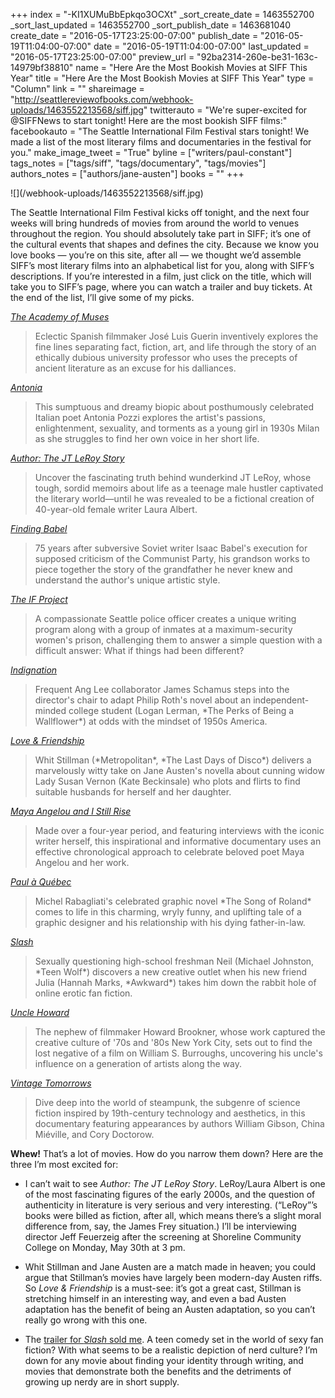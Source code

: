 +++
index = "-KI1XUMuBbEpkqo3OCXt"
_sort_create_date = 1463552700
_sort_last_updated = 1463552700
_sort_publish_date = 1463681040
create_date = "2016-05-17T23:25:00-07:00"
publish_date = "2016-05-19T11:04:00-07:00"
date = "2016-05-19T11:04:00-07:00"
last_updated = "2016-05-17T23:25:00-07:00"
preview_url = "92ba2314-260e-be31-163c-14979bf38810"
name = "Here Are the Most Bookish Movies at SIFF This Year"
title = "Here Are the Most Bookish Movies at SIFF This Year"
type = "Column"
link = ""
shareimage = "http://seattlereviewofbooks.com/webhook-uploads/1463552213568/siff.jpg"
twitterauto = "We're super-excited for @SIFFNews to start tonight! Here are the most bookish SIFF films:"
facebookauto = "The Seattle International Film Festival stars tonight! We made a list of the most literary films and documentaries in the festival for you."
make_image_tweet = "True"
byline = ["writers/paul-constant"]
tags_notes = ["tags/siff", "tags/documentary", "tags/movies"]
authors_notes = ["authors/jane-austen"]
books = ""
+++
<p class="image">![](/webhook-uploads/1463552213568/siff.jpg)</p>

<p class="intro">The Seattle International Film Festival kicks off tonight, and the next four weeks will bring hundreds of movies from around the world to venues throughout the region. You should absolutely take part in SIFF; it’s one of the cultural events that shapes and defines the city. Because we know you love books — you’re on this site, after all — we thought we’d assemble SIFF’s most literary films into an alphabetical list for you, along with SIFF’s descriptions. If you’re interested in a film, just click on the title, which will take you to SIFF’s page, where you can watch a trailer and buy tickets. At the end of the list, I’ll give some of my picks.</p>

[*The Academy of Muses*](http://www.siff.net/festival-2016/academy-of-muses)
<blockquote>Eclectic Spanish filmmaker José Luis Guerin inventively explores the fine lines separating fact, fiction, art, and life through the story of an ethically dubious university professor who uses the precepts of ancient literature as an excuse for his dalliances.</blockquote>

[*Antonia*](http://www.siff.net/festival-2016/antonia)
<blockquote>This sumptuous and dreamy biopic about posthumously celebrated Italian poet Antonia Pozzi explores the artist's passions, enlightenment, sexuality, and torments as a young girl in 1930s Milan as she struggles to find her own voice in her short life.</blockquote>

[*Author: The JT LeRoy Story*](http://www.siff.net/festival-2016/author-the-jt-leroy-story)
<blockquote>Uncover the fascinating truth behind wunderkind JT LeRoy, whose tough, sordid memoirs about life as a teenage male hustler captivated the literary world—until he was revealed to be a fictional creation of 40-year-old female writer Laura Albert. </blockquote>

[*Finding Babel*](http://www.siff.net/festival-2016/finding-babel)
<blockquote>75 years after subversive Soviet writer Isaac Babel's execution for supposed criticism of the Communist Party, his grandson works to piece together the story of the grandfather he never knew and understand the author's unique artistic style. </blockquote>

[*The IF Project*](http://www.siff.net/festival-2016/if-project)
<blockquote>A compassionate Seattle police officer creates a unique writing program along with a group of inmates at a maximum-security women's prison, challenging them to answer a simple question with a difficult answer: What if things had been different? </blockquote>

[*Indignation*](http://www.siff.net/festival-2016/indignation) 
<blockquote>Frequent Ang Lee collaborator James Schamus steps into the director's chair to adapt Philip Roth's novel about an independent-minded college student (Logan Lerman, *The Perks of Being a Wallflower*) at odds with the mindset of 1950s America.</blockquote>

[*Love & Friendship*](http://www.siff.net/festival-2016/love-and-friendship)
<blockquote>Whit Stillman (*Metropolitan*, *The Last Days of Disco*) delivers a marvelously witty take on Jane Austen's novella about cunning widow Lady Susan Vernon (Kate Beckinsale) who plots and flirts to find suitable husbands for herself and her daughter.</blockquote>

[*Maya Angelou and I Still Rise*](http://www.siff.net/festival-2016/maya-angelou-and-still-i-rise)
<blockquote>Made over a four-year period, and featuring interviews with the iconic writer herself, this inspirational and informative documentary uses an effective chronological approach to celebrate beloved poet Maya Angelou and her work. </blockquote>

[*Paul à Québec*](http://www.siff.net/festival-2016/paul-a-quebec)
<blockquote>Michel Rabagliati's celebrated graphic novel *The Song of Roland* comes to life in this charming, wryly funny, and uplifting tale of a graphic designer and his relationship with his dying father-in-law. </blockquote>

[*Slash*](http://www.siff.net/festival-2016/slash)
<blockquote>Sexually questioning high-school freshman Neil (Michael Johnston, *Teen Wolf*) discovers a new creative outlet when his new friend Julia (Hannah Marks, *Awkward*) takes him down the rabbit hole of online erotic fan fiction.</blockquote>

[*Uncle Howard*](http://www.siff.net/festival-2016/uncle-howard)
<blockquote>The nephew of filmmaker Howard Brookner, whose work captured the creative culture of '70s and '80s New York City, sets out to find the lost negative of a film on William S. Burroughs, uncovering his uncle's influence on a generation of artists along the way. </blockquote>

[*Vintage Tomorrows*](http://www.siff.net/festival-2016/vintage-tomorrows)
<blockquote>Dive deep into the world of steampunk, the subgenre of science fiction inspired by 19th-century technology and aesthetics, in this documentary featuring appearances by authors William Gibson, China Miéville, and Cory Doctorow.</blockquote>

<div class="break"></div>

**Whew!** That’s a lot of movies. How do you narrow them down?  Here are the three I’m most excited for:

* I can’t wait to see *Author: The JT LeRoy Story*. LeRoy/Laura Albert is one of the most fascinating figures of the early 2000s, and the question of authenticity in literature is very serious and very interesting. (“LeRoy”’s books were billed as fiction, after all, which means there’s a slight moral difference from, say, the James Frey situation.) I’ll be interviewing director Jeff Feuerzeig after the screening at Shoreline Community College  on Monday, May 30th at 3 pm.

* Whit Stillman and Jane Austen are a match made in heaven; you could argue that Stillman’s movies have largely been modern-day Austen riffs. So *Love & Friendship* is a must-see: it’s got a great cast, Stillman is stretching himself in an interesting way, and even a bad Austen adaptation has the benefit of being an Austen adaptation, so you can’t really go wrong with this one.

* The [trailer for *Slash* sold me](http://www.traileraddict.com/slash-2016/trailer). A teen comedy set in the world of sexy fan fiction? With what seems to be a realistic depiction of nerd culture? I’m down for any movie about finding your identity through writing, and movies that demonstrate both the benefits and the detriments of growing up nerdy are in short supply.


